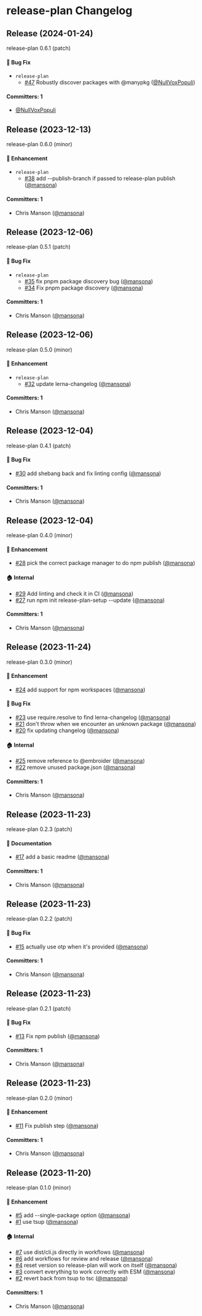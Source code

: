 # release-plan Changelog
## Release (2024-01-24)

release-plan 0.6.1 (patch)

#### :bug: Bug Fix
* `release-plan`
  * [#47](https://github.com/embroider-build/release-plan/pull/47) Robustly discover packages with @manypkg ([@NullVoxPopuli](https://github.com/NullVoxPopuli))

#### Committers: 1
- [@NullVoxPopuli](https://github.com/NullVoxPopuli)
## Release (2023-12-13)

release-plan 0.6.0 (minor)

#### :rocket: Enhancement
* `release-plan`
  * [#38](https://github.com/embroider-build/release-plan/pull/38) add --publish-branch if passed to release-plan publish ([@mansona](https://github.com/mansona))

#### Committers: 1
- Chris Manson ([@mansona](https://github.com/mansona))
## Release (2023-12-06)

release-plan 0.5.1 (patch)

#### :bug: Bug Fix
* `release-plan`
  * [#35](https://github.com/embroider-build/release-plan/pull/35) fix pnpm package discovery bug ([@mansona](https://github.com/mansona))
  * [#34](https://github.com/embroider-build/release-plan/pull/34) Fix pnpm package discovery ([@mansona](https://github.com/mansona))

#### Committers: 1
- Chris Manson ([@mansona](https://github.com/mansona))
## Release (2023-12-06)

release-plan 0.5.0 (minor)

#### :rocket: Enhancement
* `release-plan`
  * [#32](https://github.com/embroider-build/release-plan/pull/32) update lerna-changelog ([@mansona](https://github.com/mansona))

#### Committers: 1
- Chris Manson ([@mansona](https://github.com/mansona))
## Release (2023-12-04)

release-plan 0.4.1 (patch)

#### :bug: Bug Fix
* [#30](https://github.com/embroider-build/release-plan/pull/30) add shebang back and fix linting config ([@mansona](https://github.com/mansona))

#### Committers: 1
- Chris Manson ([@mansona](https://github.com/mansona))
## Release (2023-12-04)

release-plan 0.4.0 (minor)

#### :rocket: Enhancement
* [#28](https://github.com/embroider-build/release-plan/pull/28) pick the correct package manager to do npm publish ([@mansona](https://github.com/mansona))

#### :house: Internal
* [#29](https://github.com/embroider-build/release-plan/pull/29) Add linting and check it in CI  ([@mansona](https://github.com/mansona))
* [#27](https://github.com/embroider-build/release-plan/pull/27) run npm init release-plan-setup --update ([@mansona](https://github.com/mansona))

#### Committers: 1
- Chris Manson ([@mansona](https://github.com/mansona))
## Release (2023-11-24)

release-plan 0.3.0 (minor)

#### :rocket: Enhancement
* [#24](https://github.com/embroider-build/release-plan/pull/24) add support for npm workspaces ([@mansona](https://github.com/mansona))

#### :bug: Bug Fix
* [#23](https://github.com/embroider-build/release-plan/pull/23) use require.resolve to find lerna-changelog ([@mansona](https://github.com/mansona))
* [#21](https://github.com/embroider-build/release-plan/pull/21) don't throw when we encounter an unknown package ([@mansona](https://github.com/mansona))
* [#20](https://github.com/embroider-build/release-plan/pull/20) fix updating changelog ([@mansona](https://github.com/mansona))

#### :house: Internal
* [#25](https://github.com/embroider-build/release-plan/pull/25) remove reference to @embroider ([@mansona](https://github.com/mansona))
* [#22](https://github.com/embroider-build/release-plan/pull/22) remove unused package.json ([@mansona](https://github.com/mansona))

#### Committers: 1
- Chris Manson ([@mansona](https://github.com/mansona))

## Release (2023-11-23)

release-plan 0.2.3 (patch)

#### :memo: Documentation
* [#17](https://github.com/embroider-build/release-plan/pull/17) add a basic readme ([@mansona](https://github.com/mansona))

#### Committers: 1
- Chris Manson ([@mansona](https://github.com/mansona))

## Release (2023-11-23)

release-plan 0.2.2 (patch)

#### :bug: Bug Fix
* [#15](https://github.com/embroider-build/release-plan/pull/15) actually use otp when it's provided ([@mansona](https://github.com/mansona))

#### Committers: 1
- Chris Manson ([@mansona](https://github.com/mansona))
## Release (2023-11-23)

release-plan 0.2.1 (patch)

#### :bug: Bug Fix
* [#13](https://github.com/embroider-build/release-plan/pull/13) Fix npm publish ([@mansona](https://github.com/mansona))

#### Committers: 1
- Chris Manson ([@mansona](https://github.com/mansona))
## Release (2023-11-23)

release-plan 0.2.0 (minor)

#### :rocket: Enhancement
* [#11](https://github.com/embroider-build/release-plan/pull/11) Fix publish step ([@mansona](https://github.com/mansona))

#### Committers: 1
- Chris Manson ([@mansona](https://github.com/mansona))
## Release (2023-11-20)

release-plan 0.1.0 (minor)

#### :rocket: Enhancement
* [#5](https://github.com/embroider-build/release-plan/pull/5) add --single-package option ([@mansona](https://github.com/mansona))
* [#1](https://github.com/embroider-build/release-plan/pull/1) use tsup ([@mansona](https://github.com/mansona))

#### :house: Internal
* [#7](https://github.com/embroider-build/release-plan/pull/7) use dist/cli.js directly in workflows ([@mansona](https://github.com/mansona))
* [#6](https://github.com/embroider-build/release-plan/pull/6) add workflows for review and release ([@mansona](https://github.com/mansona))
* [#4](https://github.com/embroider-build/release-plan/pull/4) reset version so release-plan will work on itself ([@mansona](https://github.com/mansona))
* [#3](https://github.com/embroider-build/release-plan/pull/3) convert everything to work correctly with ESM ([@mansona](https://github.com/mansona))
* [#2](https://github.com/embroider-build/release-plan/pull/2) revert back from tsup to tsc ([@mansona](https://github.com/mansona))

#### Committers: 1
- Chris Manson ([@mansona](https://github.com/mansona))
